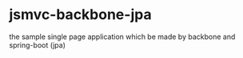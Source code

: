 # jsmvc-backbone-jpa
the sample single page application which be made by backbone and spring-boot (jpa)
